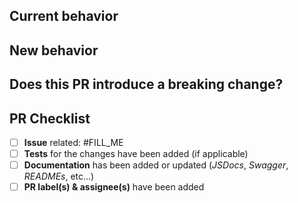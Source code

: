 ## **Current** behavior

<!-- FILL ME -->

## **New** behavior

<!-- FILL ME -->

## Does this PR introduce a **breaking change**?

<!-- If yes, please describe the **impact** and **migration path** for existing applications below: -->

## PR Checklist

<!-- Please mark your PR as draft while this checklist is not completed: -->

- [ ] **Issue** related: #FILL_ME
- [ ] **Tests** for the changes have been added (if applicable)
- [ ] **Documentation** has been added or updated (_JSDocs_, _Swagger_, _READMEs_, etc...)
- [ ] **PR label(s) & assignee(s)** have been added
